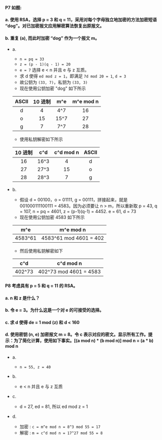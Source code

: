 #### P7 如题:
#### a. 使用 RSA，选择 p = 3 和 q = 11，采用对每个字母独立地加密的方法加密短语 “dog”。对已加密报文应用解密算法恢复出原报文。
#### b. 重复 (a), 而此时加密 “dog” 作为一个报文 m。

   * a.
      * `n = pq = 33`
      * `z = (p - 1)(q - 1) = 20`
      * `e = 7`  选择 e < n 并且 e 与 z 互质。
      * 求 d 使得 `ed mod z = 1`，即满足 `7d mod 20 = 1`, `d = 3`
      * 故公钥为 `(33, 7)`，私钥为 `(33, 3)`
      * 现在使用公钥加密 "dog" 如下所示
     
     |ASCII|10 进制|m^e|m^e mod n|
     |:---:|:---:|:--:|:---:|
     |d|4|4^7|16|
     |o|15|15^7|27|
	  |g|7|7^7|28|
	  
	  * 使用私钥解密如下所示

	  |10 进制|c^d|c^d mod n| ASCII |
     |:---:|:--:|:---:|:---:|
     |16|16^3|4|d|
     |27|27^3|15|o|
	  |28|28^3|7|g|
	  
   * b.
      * 假设 d = 00100，o = 01111, g = 00111，拼接起来，就是 001000111100111 = 4583。因为必须要让 n > m，所以重新取  p = 43, q = 107, n = pq = 4601, z = (p-1)(q-1) = 4452. e = 61, d = 73
      * 现在使用公钥加密 4583 如下所示
      
      |m^e|m^e mod n|
      |:---:|:---:|
      |4583^61|4583^61 mod 4601 = 402|
      
      * 然后使用私钥解密如下

      |c^d|c^d mod n|
      |:---:|:---:|
      |402^73| 402^73 mod 4601 = 4583|
      
#### P8 考虑具有 p = 5 和 q = 11 的 RSA。
#### a. n 和 z 是什么？
#### b. 令 e = 3。为什么这是一个对 e 的可接受的选择。
#### c. 求 d 使得 de = 1 mod (z) 和 d < 160
#### d. 使用密钥 (n, e) 加密报文 m = 8。令 c 表示对应的密文。显示所有工作。提示：为了简化计算，使用如下事实。[(a mod n) * (b mod n)] mod n = (a * b) mod n

   * a.
      * `n = 55, z = 40`
     
   * b.
      * e < n 并且 e 与 z 互质
      
   * c.
      * d = 27, ed = 81, 所以 ed mod z = 1
      
   * d.
      * 加密 : `c = m^e mod n = 8^3 mod 55 = 17`
      * 解密 : `m = c^d mod n = 17^27 mod 55 = 8`

    
       